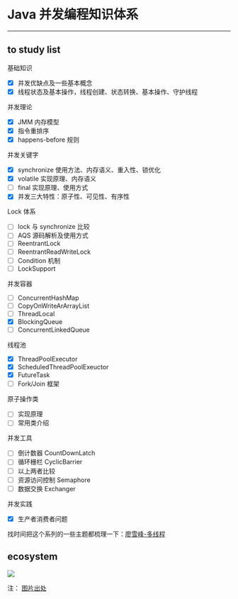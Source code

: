 # Java 并发编程知识体系
---

## to study list

基础知识
- [x] 并发优缺点及一些基本概念
- [x] 线程状态及基本操作，线程创建、状态转换、基本操作、守护线程

并发理论
- [x] JMM 内存模型
- [x] 指令重排序
- [x] happens-before 规则

并发关键字
- [x] synchronize 使用方法、内存语义、重入性、锁优化
- [x] volatile 实现原理、内存语义
- [ ] final 实现原理、使用方式
- [x] 并发三大特性：原子性、可见性、有序性

Lock 体系
- [ ] lock 与 synchronize 比较
- [ ] AQS 源码解析及使用方式
- [ ] ReentrantLock
- [ ] ReentrantReadWriteLock
- [ ] Condition 机制
- [ ] LockSupport

并发容器
- [ ] ConcurrentHashMap
- [ ] CopyOnWriteArArrayList
- [ ] ThreadLocal
- [x] BlockingQueue
- [ ] ConcurrentLinkedQueue

线程池
- [x] ThreadPoolExecutor
- [x] ScheduledThreadPoolExeuctor
- [x] FutureTask
- [ ] Fork/Join 框架

原子操作类
- [ ] 实现原理
- [ ] 常用类介绍

并发工具
- [ ] 倒计数器 CountDownLatch
- [ ] 循环栅栏 CyclicBarrier
- [ ] 以上两者比较
- [ ] 资源访问控制 Semaphore
- [ ] 数据交换 Exchanger

并发实践
- [x] 生产者消费者问题

找时间把这个系列的一些主题都梳理一下：[廖雪峰-多线程](https://www.liaoxuefeng.com/wiki/1252599548343744/1255943750561472)

## ecosystem

![](https://jverson.oss-cn-beijing.aliyuncs.com/d08340c896c473db0ef95ed8d47cacac.jpg)

注： [图片出处](https://www.processon.com/view/5ab5a979e4b0a248b0e026b3?fromnew=1#outline)

